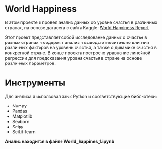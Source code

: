 # World Happiness
В этом проекте я провёл анализ данных об уровне счастья в различных странах, на основе датасета с сайта Kaggle:
[World Happiness Report](https://www.kaggle.com/datasets/unsdsn/world-happiness)

Этот проект представляет собой исследование данных о счастье в разных странах и содержит анализ и выводы относительно влияния различных факторов на уровень счастья, а также о динамике счастья в конкретной стране.
В конце проекта построено уравнение линейной регрессии для предсказания уровня счастья в стране на основе различных параметров.

# Инструменты
Для анализа я исползовал язык Python и соответствующие библиотеки:
* Numpy
* Pandas
* Matplotlib
* Seaborn
* Scipy
* Scikit-learn


**Анализ находится в файле World_happines_1.ipynb**
